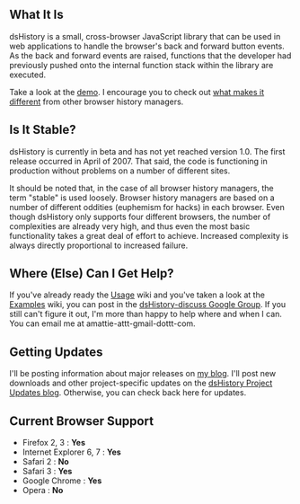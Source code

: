 ## What It Is ##

dsHistory is a small, cross-browser JavaScript library that can be used in web applications to handle the browser's back and forward button events. As the back and forward events are raised, functions that the developer had previously pushed onto the internal function stack within the library are executed.

Take a look at the [demo](http://dshistory.googlecode.com/svn/trunk/examples/demo.html). I encourage you to check out [what makes it different](WhatMakesItDifferent.md) from other browser history managers.

## Is It Stable? ##

dsHistory is currently in beta and has not yet reached version 1.0. The first release occurred in April of 2007. That said, the code is functioning in production without problems on a number of different sites.

It should be noted that, in the case of all browser history managers, the term "stable" is used loosely. Browser history managers are based on a number of different oddities (euphemism for hacks) in each browser. Even though dsHistory only supports four different browsers, the number of complexities are already very high, and thus even the most basic functionality takes a great deal of effort to achieve. Increased complexity is always directly proportional to increased failure.

## Where (Else) Can I Get Help? ##

If you've already ready the [Usage](Usage.md) wiki and you've taken a look at the [Examples](Examples.md) wiki, you can post in the [dsHistory-discuss Google Group](http://groups.google.com/group/dsHistory-discuss). If you still can't figure it out, I'm more than happy to help where and when I can. You can email me at amattie-attt-gmail-dottt-com.

## Getting Updates ##

I'll be posting information about major releases on [my blog](http://www.akmattie.net/blog). I'll post new downloads and other project-specific updates on the [dsHistory Project Updates blog](http://dshistory.googlecode.com/svn/rss-update-feed.xml). Otherwise, you can check back here for updates.

## Current Browser Support ##

  * Firefox 2, 3 : **Yes**
  * Internet Explorer 6, 7 : **Yes**
  * Safari 2 : **No**
  * Safari 3 : **Yes**
  * Google Chrome : **Yes**
  * Opera : **No**